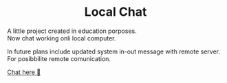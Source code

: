 <h1 align="center">Local Chat</h1>
A little project created in education porposes.<br>
Now chat working onli local computer. <br>
<p>
In future plans include updated system in-out message with remote server.<br>
For posibbilite remote comunication.
</p>
<a href="https://nickyeromin.github.io/chat/">Chat here 📲</a>
